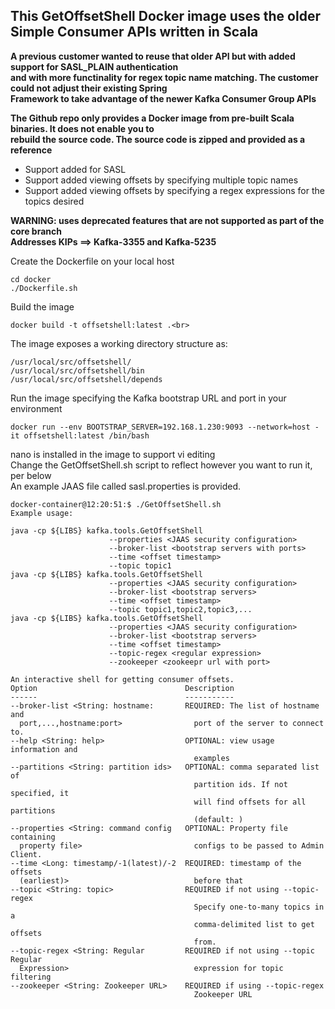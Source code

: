 ## This GetOffsetShell Docker image uses the older Simple Consumer APIs written in Scala <br>
**A previous customer wanted to reuse that older API but with added support for SASL_PLAIN authentication** <br>
**and with more functinality for regex topic name matching. The customer could not adjust their existing Spring** <br>
**Framework to take advantage of the newer Kafka Consumer Group APIs** <br>

**The Github repo only provides a Docker image from pre-built Scala binaries. It does not enable you to** <br>
**rebuild the source code. The source code is zipped and provided as a reference** <br>
- Support added for SASL <br>
- Support added viewing offsets by specifying multiple topic names <br>
- Support added viewing offsets by specifying a regex expressions for the topics desired <br>

**WARNING: uses deprecated features that are not supported as part of the core branch** <br>
**Addresses KIPs ==> Kafka-3355 and Kafka-5235** <br>

Create the Dockerfile on your local host <br>
```
cd docker 
./Dockerfile.sh
```

Build the image<br>
```
docker build -t offsetshell:latest .<br>
```

The image exposes a working directory structure as: <br>
```
/usr/local/src/offsetshell/ 
/usr/local/src/offsetshell/bin 
/usr/local/src/offsetshell/depends
```

Run the image specifying the Kafka bootstrap URL and port in your environment <br>
```
docker run --env BOOTSTRAP_SERVER=192.168.1.230:9093 --network=host -it offsetshell:latest /bin/bash 
```

nano is installed in the image to support vi editing <br>
Change the GetOffsetShell.sh script to reflect however you want to run it, per below <br>
An example JAAS file called sasl.properties is provided. <br>

```
docker-container@12:20:51:$ ./GetOffsetShell.sh 
Example usage: 

java -cp ${LIBS} kafka.tools.GetOffsetShell 
                      --properties <JAAS security configuration> 
                      --broker-list <bootstrap servers with ports> 
                      --time <offset timestamp> 
                      --topic topic1 
java -cp ${LIBS} kafka.tools.GetOffsetShell 
                      --properties <JAAS security configuration> 
                      --broker-list <bootstrap servers> 
                      --time <offset timestamp> 
                      --topic topic1,topic2,topic3,... 
java -cp ${LIBS} kafka.tools.GetOffsetShell 
                      --properties <JAAS security configuration> 
                      --broker-list <bootstrap servers> 
                      --time <offset timestamp> 
                      --topic-regex <regular expression> 
                      --zookeeper <zookeepr url with port> 

An interactive shell for getting consumer offsets. 
Option                                 Description 
------                                 ----------- 
--broker-list <String: hostname:       REQUIRED: The list of hostname and    
  port,...,hostname:port>                port of the server to connect to.   
--help <String: help>                  OPTIONAL: view usage information and  
                                         examples                            
--partitions <String: partition ids>   OPTIONAL: comma separated list of     
                                         partition ids. If not specified, it 
                                         will find offsets for all partitions
                                         (default: )                         
--properties <String: command config   OPTIONAL: Property file containing    
  property file>                         configs to be passed to Admin Client.
--time <Long: timestamp/-1(latest)/-2  REQUIRED: timestamp of the offsets     
  (earliest)>                            before that                          
--topic <String: topic>                REQUIRED if not using --topic-regex    
                                         Specify one-to-many topics in a      
                                         comma-delimited list to get offsets  
                                         from.                                
--topic-regex <String: Regular         REQUIRED if not using --topic Regular  
  Expression>                            expression for topic filtering       
--zookeeper <String: Zookeeper URL>    REQUIRED if using --topic-regex        
                                         Zookeeper URL                        
```
